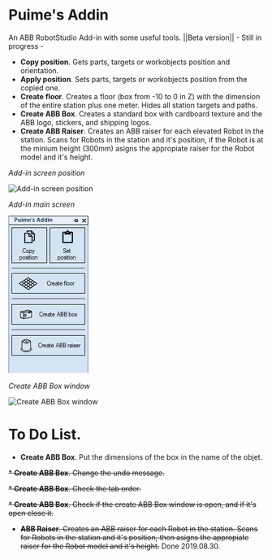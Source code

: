 # Puime's Addin
An ABB RobotStudio Add-in with some useful tools. ||Beta version|| - Still in progress -

* **Copy position**. Gets parts, targets or workobjects position and orientation.
* **Apply position**. Sets parts, targets or workobjects position from the copied one.
* **Create floor**. Creates a floor (box from -10 to 0 in Z) with the dimension of the entire station plus one meter. Hides all station targets and paths.
* **Create ABB Box**. Creates a standard box with cardboard texture and the ABB logo, stickers, and shipping logos.
* **Create ABB Raiser**. Creates an ABB raiser for each elevated Robot in the station. Scans for Robots in the station and it's position, if the Robot is at the minium height (300mm) asigns the appropiate raiser for the Robot model and it's height.

*Add-in screen position*

![Add-in screen position](https://github.com/SergioPuimeABB/Puime-s_Addin/blob/master/Puime's_Addin/Screenshots/001.png)


*Add-in main screen*

![Add-in main screen](https://github.com/SergioPuimeABB/Puime-s_Addin/blob/master/Puime's_Addin/Screenshots/002.png)


*Create ABB Box window*

![Create ABB Box window](https://github.com/SergioPuimeABB/Puime-s_Addin/blob/master/Puime's_Addin/Screenshots/003.png)




# To Do List.

* **Create ABB Box**. Put the dimensions of the box in the name of the objet.

~~* **Create ABB Box**. Change the undo message.~~

~~* **Create ABB Box**. Check the tab order.~~

~~* **Create ABB Box**. Check if the create ABB Box window is open, and if it's open close it.~~

* ~~**ABB Raiser**. Creates an ABB raiser for each Robot in the station. Scans for Robots in the station and it's position, then asigns the appropiate raiser for the Robot model and it's height.~~ Done 2019.08.30.
